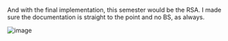 And with the final implementation, this semester would be the RSA. I made sure the documentation is straight to the point and no BS, as always.


![image](https://github.com/user-attachments/assets/0b23b3ba-2956-476a-b65c-b1c5668c97b5)
